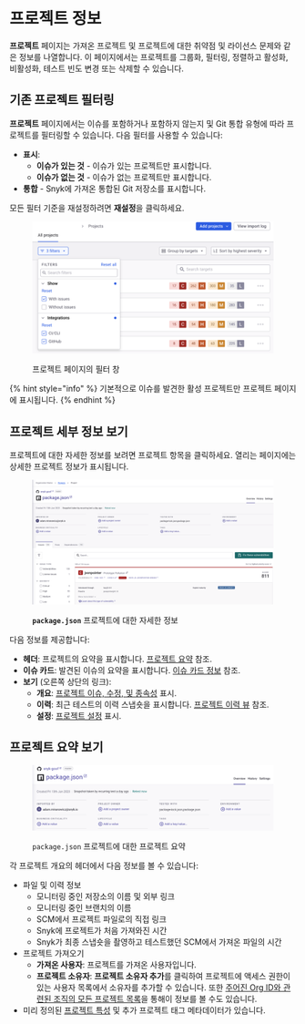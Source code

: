 # 프로젝트 정보

**프로젝트** 페이지는 가져온 프로젝트 및 프로젝트에 대한 취약점 및 라이선스 문제와 같은 정보를 나열합니다. 이 페이지에서는 프로젝트를 그룹화, 필터링, 정렬하고 활성화, 비활성화, 테스트 빈도 변경 또는 삭제할 수 있습니다.

## 기존 프로젝트 필터링

**프로젝트** 페이지에서는 이슈를 포함하거나 포함하지 않는지 및 Git 통합 유형에 따라 프로젝트를 필터링할 수 있습니다. 다음 필터를 사용할 수 있습니다:

* **표시**:
  * **이슈가 있는 것** - 이슈가 있는 프로젝트만 표시합니다.
  * **이슈가 없는 것** - 이슈가 없는 프로젝트만 표시합니다.
* **통합** - Snyk에 가져온 통합된 Git 저장소를 표시합니다.

모든 필터 기준을 재설정하려면 **재설정**을 클릭하세요.

<figure><img src="../../.gitbook/assets/Project filtering.png" alt="프로젝트 페이지에서의 필터 창"><figcaption><p>프로젝트 페이지의 필터 창</p></figcaption></figure>

{% hint style="info" %}
기본적으로 이슈를 발견한 활성 프로젝트만 프로젝트 페이지에 표시됩니다.
{% endhint %}

## 프로젝트 세부 정보 보기

프로젝트에 대한 자세한 정보를 보려면 프로젝트 항목을 클릭하세요. 열리는 페이지에는 상세한 프로젝트 정보가 표시됩니다.

<figure><img src="../../.gitbook/assets/Detailed Project_info.png" alt="package.json 프로젝트에 대한 상세 정보"><figcaption><p><strong><code>package.json</code></strong> 프로젝트에 대한 자세한 정보</p></figcaption></figure>

다음 정보를 제공합니다:

* **헤더**: 프로젝트의 요약을 표시합니다. [프로젝트 요약](project-information.md#view-project-summary) 참조.
* **이슈 카드**: 발견된 이슈의 요약을 표시합니다. [이슈 카드 정보](issue-card-information.md) 참조.
* **보기** (오른쪽 상단의 링크):
  * **개요**: [프로젝트 이슈, 수정, 및 종속성](view-project-issues-fixes-and-dependencies.md) 표시.
  * **이력**: 최근 테스트의 이력 스냅숏을 표시합니다. [프로젝트 이력 뷰](view-project-history.md) 참조.
  * **설정**: [프로젝트 설정](view-and-edit-project-settings.md) 표시.

## 프로젝트 요약 보기

<figure><img src="../../.gitbook/assets/Header_Project_details.png" alt="package.json 프로젝트에 대한 프로젝트 요약"><figcaption><p><code>package.json</code> 프로젝트에 대한 프로젝트 요약</p></figcaption></figure>

각 프로젝트 개요의 헤더에서 다음 정보를 볼 수 있습니다:

* 파일 및 이력 정보
  * 모니터링 중인 저장소의 이름 및 외부 링크
  * 모니터링 중인 브랜치의 이름
  * SCM에서 프로젝트 파일로의 직접 링크
  * Snyk에 프로젝트가 처음 가져와진 시간
  * Snyk가 최종 스냅숏을 촬영하고 테스트했던 SCM에서 가져온 파일의 시간
* 프로젝트 가져오기
  * **가져온 사용자**: 프로젝트를 가져온 사용자입니다.
  * **프로젝트 소유자**: **프로젝트 소유자 추가**를 클릭하여 프로젝트에 액세스 권한이있는 사용자 목록에서 소유자를 추가할 수 있습니다. 또한 [주어진 Org ID와 관련된 조직의 모든 프로젝트 목록](../../snyk-api/reference/projects.md#orgs-org_id-projects)을 통해이 정보를 볼 수도 있습니다.
* 미리 정의된 [프로젝트 특성](project-attributes.md) 및 추가 프로젝트 태그 메타데이터가 있습니다.